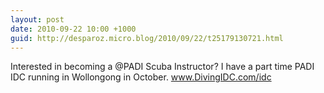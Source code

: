 ```yaml
---
layout: post
date: 2010-09-22 10:00 +1000
guid: http://desparoz.micro.blog/2010/09/22/t25179130721.html
---
```

Interested in becoming a @PADI Scuba Instructor? I have a part time PADI IDC running in Wollongong in October. www.DivingIDC.com/idc
